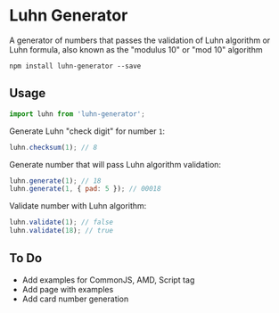 # Luhn Generator
A generator of numbers that passes the validation of Luhn algorithm or Luhn formula, also known as the "modulus 10" or "mod 10" algorithm

```
npm install luhn-generator --save
```

## Usage
```js
import luhn from 'luhn-generator';
```

Generate Luhn "check digit" for number `1`:
```js
luhn.checksum(1); // 8
```

Generate number that will pass Luhn algorithm validation:
```js
luhn.generate(1); // 18
luhn.generate(1, { pad: 5 }); // 00018
```

Validate number with Luhn algorithm:
```js
luhn.validate(1); // false
luhn.validate(18); // true
```

## To Do

- Add examples for CommonJS, AMD, Script tag
- Add page with examples
- Add card number generation

